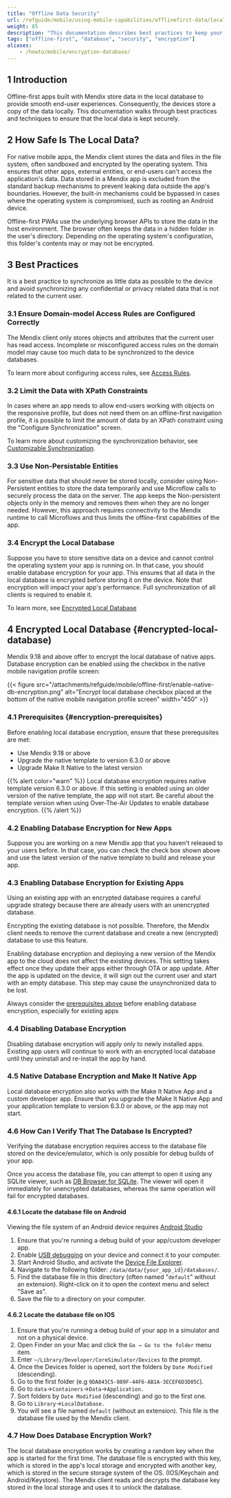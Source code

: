 ```yaml
---
title: "Offline Data Security"
url: /refguide/mobile/using-mobile-capabilities/offlinefirst-data/local-data-security/
weight: 85
description: "This documentation describes best practices to keep your offline data secure."
tags: ["offline-first", "database", "security", "encryption"]
aliases:
    - /howto/mobile/encryption-database/
---
```


## 1 Introduction

Offline-first apps built with Mendix store data in the local database to provide smooth end-user experiences. Consequently, the devices store a copy of the data locally. This documentation walks through best practices and techniques to ensure that the local data is kept securely.

## 2 How Safe Is The Local Data?

For native mobile apps, the Mendix client stores the data and files in the file system, often sandboxed and encrypted by the operating system. This ensures that other apps, external entities, or end-users can't access the application's data. Data stored in a Mendix app is excluded from the standard backup mechanisms to prevent leaking data outside the app's boundaries. However, the built-in mechanisms could be bypassed in cases where the operating system is compromised, such as rooting an Android device.

Offline-first PWAs use the underlying browser APIs to store the data in the host environment. The browser often keeps the data in a hidden folder in the user's directory. Depending on the operating system's configuration, this folder's contents may or may not be encrypted.

## 3 Best Practices

It is a best practice to synchronize as little data as possible to the device and avoid synchronizing any confidential or privacy related data that is not related to the current user.

### 3.1 Ensure Domain-model Access Rules are Configured Correctly

The Mendix client only stores objects and attributes that the current user has read access. Incomplete or misconfigured access rules on the domain model may cause too much data to be synchronized to the device databases.

To learn more about configuring access rules, see [Access Rules](/refguide/access-rules/).

### 3.2 Limit the Data with XPath Constraints

In cases where an app needs to allow end-users working with objects on the responsive profile, but does not need them on an offline-first navigation profile, it is possible to limit the amount of data by an XPath constraint using the "Configure Synchronization" screen.

To learn more about customizing the synchronization behavior, see [Customizable Synchronization](/refguide/mobile/using-mobile-capabilities/offlinefirst-data/synchronization/#customizable-synchronization).

### 3.3 Use Non-Persistable Entities

For sensitive data that should never be stored locally, consider using Non-Persistent entities to store the data temporarily and use Microflow calls to securely process the data on the server. The app keeps the Non-persistent objects only in the memory and removes them when they are no longer needed. However, this approach requires connectivity to the Mendix runtime to call Microflows and thus limits the offline-first capabilities of the app.

### 3.4 Encrypt the Local Database

Suppose you have to store sensitive data on a device and cannot control the operating system your app is running on. In that case, you should enable database encryption for your app. This ensures that all data in the local database is encrypted before storing it on the device. Note that encryption will impact your app's performance. Full synchronization of all clients is required to enable it.

To learn more, see [Encrypted Local Database](#encrypted-local-database)

## 4 Encrypted Local Database {#encrypted-local-database)

Mendix 9.18 and above offer to encrypt the local database of native apps. Database encryption can be enabled using the checkbox in the native mobile navigation profile screen:

{{< figure src="/attachments/refguide/mobile/offline-first/enable-native-db-encryption.png" alt="Encrypt local database checkbox placed at the bottom of the native mobile navigation profile screen" width="450"  >}}

### 4.1 Prerequisites {#encryption-prerequisites}

Before enabling local database encryption, ensure that these prerequisites are met:

* Use Mendix 9.18 or above
* Upgrade the native template to version 6.3.0 or above
* Upgrade Make It Native to the latest version

{{% alert color="warn" %}}
Local database encryption requires native template version 6.3.0 or above. If this setting is enabled using an older version of the native template, the app will not start. Be careful about the template version when using Over-The-Air Updates to enable database encryption.
{{% /alert %}}

### 4.2 Enabling Database Encryption for New Apps

Suppose you are working on a new Mendix app that you haven't released to your users before. In that case, you can check the check box shown above and use the latest version of the native template to build and release your app.


### 4.3 Enabling Database Encryption for Existing Apps

Using an existing app with an encrypted database requires a careful upgrade strategy because there are already users with an unencrypted database. 

Encrypting the existing database is not possible. Therefore, the Mendix client needs to remove the current database and create a new (encrypted) database to use this feature.

Enabling database encryption and deploying a new version of the Mendix app to the cloud does not affect the existing devices. This setting takes effect once they update their apps either through OTA or app update. After the app is updated on the device, it will sign out the current user and start with an empty database. This step may cause the unsynchronized data to be lost. 

Always consider the [prerequisites above](#encryption-prerequisites) before enabling database encryption, especially for existing apps

### 4.4 Disabling Database Encryption

Disabling database encryption will apply only to newly installed apps. Existing app users will continue to work with an encrypted local database until they uninstall and re-install the app by hand.   

### 4.5 Native Database Encryption and Make It Native App

Local database encryption also works with the Make It Native App and a custom developer app. Ensure that you upgrade the Make It Native App and your application template to version 6.3.0 or above, or the app may not start.

### 4.6 How Can I Verify That The Database Is Encrypted?

Verifying the database encryption requires access to the database file stored on the device/emulator, which is only possible for debug builds of your app. 

Once you access the database file, you can attempt to open it using any SQLite viewer, such as [DB Browser for SQLite](https://sqlitebrowser.org/). The viewer will open it immediately for unencrypted databases, whereas the same operation will fail for encrypted databases.

#### 4.6.1 Locate the database file on Android

Viewing the file system of an Android device requires [Android Studio](https://developer.android.com/studio/)

1. Ensure that you're running a debug build of your app/custom developer app.
1. Enable [USB debugging](https://developer.android.com/studio/debug/dev-options) on your device and connect it to your computer.
1. Start Android Studio, and activate the [Device File Explorer](https://developer.android.com/studio/debug/device-file-explorer).
1. Navigate to the following folder: `/data/data/{your_app_id}/databases/`.
1. Find the database file in this directory (often named "`default`" without an extension). Right-click on it to open the context menu and select "Save as". 
1. Save the file to a directory on your computer.

#### 4.6.2 Locate the database file on IOS

1. Ensure that you're running a debug build of your app in a simulator and not on a physical device.
1. Open Finder on your Mac and click the `Go → Go to the folder` menu item.
1. Enter `~/Library/Developer/CoreSimulator/Devices` to the prompt.
1. Once the Devices folder is opened, sort the folders by `Date Modified` (descending).
1. Go to the first folder (e.g `9DA843C5-089F-44F6-AB1A-3ECEF6D3D05C`).
1. Go to `data`->`Containers`->`Data`->`Application.`
1. Sort folders by `Date Modified` (descending) and go to the first one.
1. Go to `Library`->`LocalDatabase.`
1. You will see a file named `default` (without an extension). This file is the database file used by the Mendix client.

### 4.7 How Does Database Encryption Work?

The local database encryption works by creating a random key when the app is started for the first time. The database file is encrypted with this key, which is stored in the app's local storage and encrypted with another key, which is stored in the secure storage system of the OS. (IOS/Keychain and Android/Keystore). The Mendix client reads and decrypts the database key stored in the local storage and uses it to unlock the database.